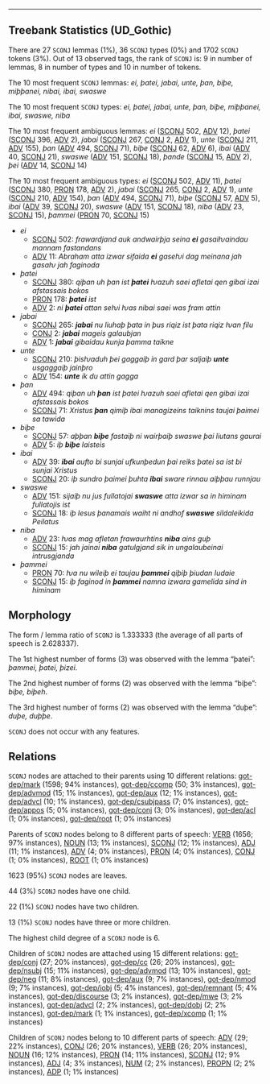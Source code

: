 

--------------------------------------------------------------------------------

## Treebank Statistics (UD_Gothic)

There are 27 `SCONJ` lemmas (1%), 36 `SCONJ` types (0%) and 1702 `SCONJ` tokens (3%).
Out of 13 observed tags, the rank of `SCONJ` is: 9 in number of lemmas, 8 in number of types and 10 in number of tokens.

The 10 most frequent `SCONJ` lemmas: <em>ei, þatei, jabai, unte, þan, biþe, miþþanei, nibai, ibai, swaswe</em>

The 10 most frequent `SCONJ` types:  <em>ei, þatei, jabai, unte, þan, biþe, miþþanei, ibai, swaswe, niba</em>

The 10 most frequent ambiguous lemmas: <em>ei</em> ([SCONJ]() 502, [ADV]() 12), <em>þatei</em> ([SCONJ]() 396, [ADV]() 2), <em>jabai</em> ([SCONJ]() 267, [CONJ]() 2, [ADV]() 1), <em>unte</em> ([SCONJ]() 211, [ADV]() 155), <em>þan</em> ([ADV]() 494, [SCONJ]() 71), <em>biþe</em> ([SCONJ]() 62, [ADV]() 6), <em>ibai</em> ([ADV]() 40, [SCONJ]() 21), <em>swaswe</em> ([ADV]() 151, [SCONJ]() 18), <em>þande</em> ([SCONJ]() 15, [ADV]() 2), <em>þei</em> ([ADV]() 14, [SCONJ]() 14)

The 10 most frequent ambiguous types:  <em>ei</em> ([SCONJ]() 502, [ADV]() 11), <em>þatei</em> ([SCONJ]() 380, [PRON]() 178, [ADV]() 2), <em>jabai</em> ([SCONJ]() 265, [CONJ]() 2, [ADV]() 1), <em>unte</em> ([SCONJ]() 210, [ADV]() 154), <em>þan</em> ([ADV]() 494, [SCONJ]() 71), <em>biþe</em> ([SCONJ]() 57, [ADV]() 5), <em>ibai</em> ([ADV]() 39, [SCONJ]() 20), <em>swaswe</em> ([ADV]() 151, [SCONJ]() 18), <em>niba</em> ([ADV]() 23, [SCONJ]() 15), <em>þammei</em> ([PRON]() 70, [SCONJ]() 15)


* <em>ei</em>
  * [SCONJ]() 502: <em>frawardjand auk andwairþja seina <b>ei</b> gasaiƕaindau mannam fastandans</em>
  * [ADV]() 11: <em>Abraham atta izwar sifaida <b>ei</b> gaseƕi dag meinana jah gasaƕ jah faginoda</em>
* <em>þatei</em>
  * [SCONJ]() 380: <em>qiþan uh þan ist <b>þatei</b> ƕazuh saei afletai qen gibai izai afstassais bokos</em>
  * [PRON]() 178: <em><b>þatei</b> ist</em>
  * [ADV]() 2: <em>ni <b>þatei</b> attan seƕi ƕas nibai saei was fram attin</em>
* <em>jabai</em>
  * [SCONJ]() 265: <em><b>jabai</b> nu liuhaþ þata in þus riqiz ist þata riqiz ƕan filu</em>
  * [CONJ]() 2: <em><b>jabai</b> mageis galaubjan</em>
  * [ADV]() 1: <em><b>jabai</b> gibaidau kunja þamma taikne</em>
* <em>unte</em>
  * [SCONJ]() 210: <em>þisƕaduh þei gaggaiþ in gard þar saljaiþ <b>unte</b> usgaggaiþ jainþro</em>
  * [ADV]() 154: <em><b>unte</b> ik du attin gagga</em>
* <em>þan</em>
  * [ADV]() 494: <em>qiþan uh <b>þan</b> ist þatei ƕazuh saei afletai qen gibai izai afstassais bokos</em>
  * [SCONJ]() 71: <em>Xristus <b>þan</b> qimiþ ibai managizeins taiknins taujai þaimei sa tawida</em>
* <em>biþe</em>
  * [SCONJ]() 57: <em>aþþan <b>biþe</b> fastaiþ ni wairþaiþ swaswe þai liutans gaurai</em>
  * [ADV]() 5: <em>iþ <b>biþe</b> laisteis</em>
* <em>ibai</em>
  * [ADV]() 39: <em><b>ibai</b> aufto bi sunjai ufkunþedun þai reiks þatei sa ist bi sunjai Xristus</em>
  * [SCONJ]() 20: <em>iþ sundro þaimei þuhta <b>ibai</b> sware rinnau aiþþau runnjau</em>
* <em>swaswe</em>
  * [ADV]() 151: <em>sijaiþ nu jus fullatojai <b>swaswe</b> atta izwar sa in himinam fullatojis ist</em>
  * [SCONJ]() 18: <em>iþ Iesus þanamais waiht ni andhof <b>swaswe</b> sildaleikida Peilatus</em>
* <em>niba</em>
  * [ADV]() 23: <em>ƕas mag afletan frawaurhtins <b>niba</b> ains guþ</em>
  * [SCONJ]() 15: <em>jah jainai <b>niba</b> gatulgjand sik in ungalaubeinai intrusgjanda</em>
* <em>þammei</em>
  * [PRON]() 70: <em>ƕa nu wileiþ ei taujau <b>þammei</b> qiþiþ þiudan Iudaie</em>
  * [SCONJ]() 15: <em>iþ faginod in <b>þammei</b> namna izwara gamelida sind in himinam</em>

## Morphology

The form / lemma ratio of `SCONJ` is 1.333333 (the average of all parts of speech is 2.628337).

The 1st highest number of forms (3) was observed with the lemma “þatei”: <em>þammei, þatei, þizei</em>.

The 2nd highest number of forms (2) was observed with the lemma “biþe”: <em>biþe, biþeh</em>.

The 3rd highest number of forms (2) was observed with the lemma “duþe”: <em>duþe, duþþe</em>.

`SCONJ` does not occur with any features.


## Relations

`SCONJ` nodes are attached to their parents using 10 different relations: [got-dep/mark]() (1598; 94% instances), [got-dep/ccomp]() (50; 3% instances), [got-dep/advmod]() (15; 1% instances), [got-dep/aux]() (12; 1% instances), [got-dep/advcl]() (10; 1% instances), [got-dep/csubjpass]() (7; 0% instances), [got-dep/appos]() (5; 0% instances), [got-dep/conj]() (3; 0% instances), [got-dep/acl]() (1; 0% instances), [got-dep/root]() (1; 0% instances)

Parents of `SCONJ` nodes belong to 8 different parts of speech: [VERB]() (1656; 97% instances), [NOUN]() (13; 1% instances), [SCONJ]() (12; 1% instances), [ADJ]() (11; 1% instances), [ADV]() (4; 0% instances), [PRON]() (4; 0% instances), [CONJ]() (1; 0% instances), [ROOT]() (1; 0% instances)

1623 (95%) `SCONJ` nodes are leaves.

44 (3%) `SCONJ` nodes have one child.

22 (1%) `SCONJ` nodes have two children.

13 (1%) `SCONJ` nodes have three or more children.

The highest child degree of a `SCONJ` node is 6.

Children of `SCONJ` nodes are attached using 15 different relations: [got-dep/conj]() (27; 20% instances), [got-dep/cc]() (26; 20% instances), [got-dep/nsubj]() (15; 11% instances), [got-dep/advmod]() (13; 10% instances), [got-dep/neg]() (11; 8% instances), [got-dep/aux]() (9; 7% instances), [got-dep/nmod]() (9; 7% instances), [got-dep/iobj]() (5; 4% instances), [got-dep/remnant]() (5; 4% instances), [got-dep/discourse]() (3; 2% instances), [got-dep/mwe]() (3; 2% instances), [got-dep/advcl]() (2; 2% instances), [got-dep/dobj]() (2; 2% instances), [got-dep/mark]() (1; 1% instances), [got-dep/xcomp]() (1; 1% instances)

Children of `SCONJ` nodes belong to 10 different parts of speech: [ADV]() (29; 22% instances), [CONJ]() (26; 20% instances), [VERB]() (26; 20% instances), [NOUN]() (16; 12% instances), [PRON]() (14; 11% instances), [SCONJ]() (12; 9% instances), [ADJ]() (4; 3% instances), [NUM]() (2; 2% instances), [PROPN]() (2; 2% instances), [ADP]() (1; 1% instances)


